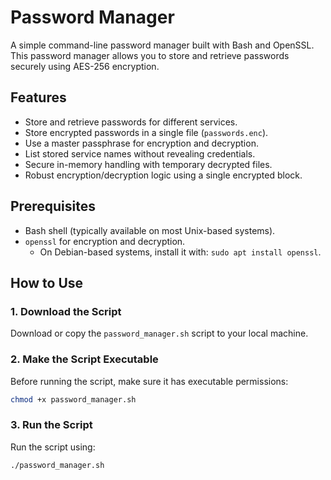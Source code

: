 # Password Manager

A simple command-line password manager built with Bash and OpenSSL. This password manager allows you to store and retrieve passwords securely using AES-256 encryption.

## Features

- Store and retrieve passwords for different services.
- Store encrypted passwords in a single file (`passwords.enc`).
- Use a master passphrase for encryption and decryption.
- List stored service names without revealing credentials.
- Secure in-memory handling with temporary decrypted files.
- Robust encryption/decryption logic using a single encrypted block.

## Prerequisites

- Bash shell (typically available on most Unix-based systems).
- `openssl` for encryption and decryption.
  - On Debian-based systems, install it with: `sudo apt install openssl`.

## How to Use

### 1. Download the Script

Download or copy the `password_manager.sh` script to your local machine.

### 2. Make the Script Executable

Before running the script, make sure it has executable permissions:

```bash
chmod +x password_manager.sh
```

### 3. Run the Script

Run the script using:

```bash
./password_manager.sh
```
